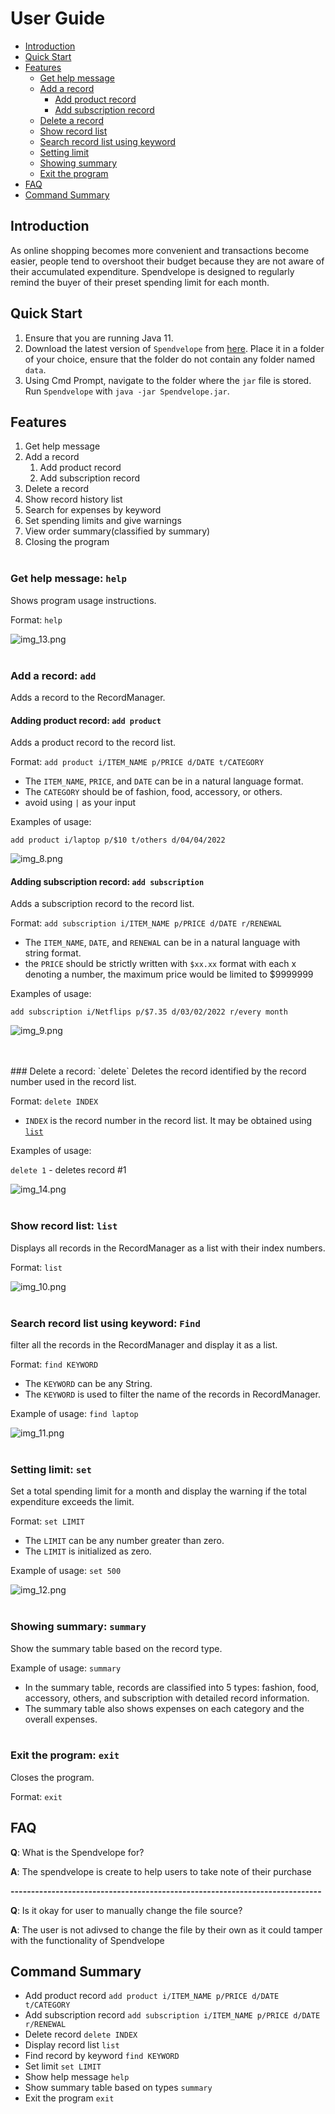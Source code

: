 # User Guide

- [Introduction](#introduction)
- [Quick Start](#quick-start)
- [Features](#features)
  - [Get help message](#get-help-message-help)
  - [Add a record](#add-a-record-add)
    - [Add product record](#adding-product-record-add-product)
    - [Add subscription record](#adding-subscription-record-add-subscription)
  - [Delete a record](#delete-a-record-delete)
  - [Show record list](#show-record-list-list)
  - [Search record list using keyword](#search-record-list-using-keyword-find)
  - [Setting limit](#setting-limit-set)
  - [Showing summary](#showing-summary-summary)
  - [Exit the program](#exit-the-program-exit)
- [FAQ](#faq)
- [Command Summary](#command-summary)

## Introduction

As online shopping becomes more convenient and transactions become easier, people tend to overshoot their budget
because they are not aware of their accumulated expenditure.
Spendvelope is designed to regularly remind the buyer of their preset spending limit for each month.


## Quick Start

1. Ensure that you are running Java 11.
2. Download the latest version of `Spendvelope` from [here](https://github.com/AY2122S2-CS2113-F12-1/tp/releases/download/v2.0/Spendvelope.jar).
Place it in a folder of your choice, ensure that the folder do not contain any folder named `data`.
3. Using Cmd Prompt, navigate to the folder where the `jar` file is stored. Run `Spendvelope` with 
`java -jar Spendvelope.jar`.

## Features 
1. Get help message
2. Add a record
   1. Add product record
   2. Add subscription record
3. Delete a record
4. Show record history list
5. Search for expenses by keyword
6. Set spending limits and give warnings
7. View order summary(classified by summary)
8. Closing the program
   <br>
   <br>
### Get help message: `help`
Shows program usage instructions.

Format: `help`

![img_13.png](img_13.png)
<br>
<br>
### Add a record: `add`
Adds a record to the RecordManager.
#### Adding product record: `add product`
Adds a product record to the record list.

Format: `add product i/ITEM_NAME p/PRICE d/DATE t/CATEGORY`

* The `ITEM_NAME`, `PRICE`, and `DATE` can be in a natural language format.
* The `CATEGORY` should be of fashion, food, accessory, or others. 
* avoid using `|` as your input

Examples of usage: 

`add product i/laptop p/$10 t/others d/04/04/2022`

![img_8.png](img_8.png)

#### Adding subscription record: `add subscription`
Adds a subscription record to the record list.

Format: `add subscription i/ITEM_NAME p/PRICE d/DATE r/RENEWAL`

* The `ITEM_NAME`, `DATE`, and `RENEWAL` can be in a natural language with string format.
* the `PRICE` should be strictly written with `$xx.xx` format with each x denoting a number, the maximum price would be limited to $9999999
  

Examples of usage:

`add subscription i/Netflips p/$7.35 d/03/02/2022 r/every month`

![img_9.png](img_9.png)

<br>
<br>
### Delete a record: `delete`
Deletes the record identified by the record number used in the record list.

Format: `delete INDEX`

* `INDEX` is the record number in the record list. It may be obtained using [`list`](#show-record-list-list)

Examples of usage:

`delete 1` - deletes record #1

![img_14.png](img_14.png)
<br>
<br>
### Show record list: `list`
Displays all records in the RecordManager as a list with their index numbers.

Format: `list`

![img_10.png](img_10.png)
<br>
<br>
### Search record list using keyword: `Find`
filter all the records in the RecordManager and display it as a list.

Format: `find KEYWORD`

* The `KEYWORD` can be any String.
* The `KEYWORD` is used to filter the name of the records in RecordManager.

Example of usage: `find laptop`

![img_11.png](img_11.png)
<br>
<br>
### Setting limit: `set`
Set a total spending limit for a month and display the warning
if the total expenditure exceeds the limit.

Format: `set LIMIT`

* The `LIMIT` can be any number greater than zero.
* The `LIMIT` is initialized as zero.

Example of usage: `set 500`

![img_12.png](img_12.png)
<br>
<br>
### Showing summary: `summary`
Show the summary table based on the record type.

Example of usage: `summary`

* In the summary table, records are classified into 5 types:
fashion, food, accessory, others, and subscription with detailed record information.
* The summary table also shows expenses on each category and the overall expenses.
  <br>
  <br>
### Exit the program: `exit`
Closes the program.

Format: `exit`

## FAQ

**Q**: What is the Spendvelope for?

**A**: The spendvelope is create to help users to take note of their purchase

**----------------------------------------------------------------------------**

**Q**: Is it okay for user to manually change the file source?

**A**: The user is not adivsed to change the file by their own as it could tamper with the functionality of Spendvelope
<br>
## Command Summary


* Add product record `add product i/ITEM_NAME p/PRICE d/DATE t/CATEGORY`
* Add subscription record `add subscription i/ITEM_NAME p/PRICE d/DATE r/RENEWAL`
* Delete record `delete INDEX`
* Display record list `list`
* Find record by keyword `find KEYWORD`
* Set limit `set LIMIT`
* Show help message `help`
* Show summary table based on types `summary`
* Exit the program `exit`